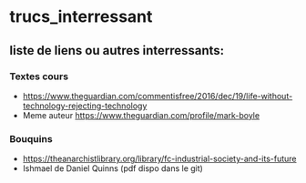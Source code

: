 # trucs_interressant
## liste de liens ou autres interressants:

### Textes cours

* https://www.theguardian.com/commentisfree/2016/dec/19/life-without-technology-rejecting-technology
* Meme auteur https://www.theguardian.com/profile/mark-boyle

### Bouquins
* https://theanarchistlibrary.org/library/fc-industrial-society-and-its-future
* Ishmael de Daniel Quinns (pdf dispo dans le git)
